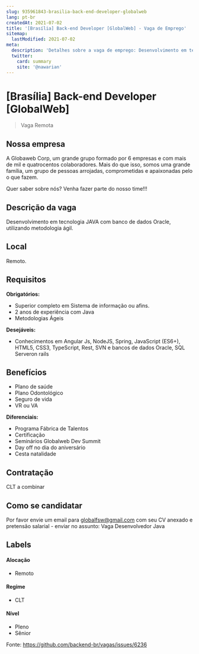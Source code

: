 ```yaml
---
slug: 935961843-brasilia-back-end-developer-globalweb
lang: pt-br
createdAt: 2021-07-02
title: '[Brasília] Back-end Developer [GlobalWeb] - Vaga de Emprego'
sitemap:
  lastModified: 2021-07-02
meta:
  description: 'Detalhes sobre a vaga de emprego: Desenvolvimento em tecnologia JAVA com banco de dados Oracle, utilizando metodologia ágil.'
  twitter:
    card: summary
    site: '@nawarian'
---
```


# [Brasília] Back-end Developer [GlobalWeb]

<!--
==================================================
Caso a vaga for remoto durante a pandemia informar no texto "Remoto durante o covid"
==================================================
-->
<!-- 
==================================================
POR FAVOR, SÓ POSTE SE A VAGA FOR PARA BACK-END!

Não faça distinção de gênero no título da vaga.

Use: "Back-End Developer" ao invés de 
"Desenvolvedor Back-End" \o/

Exemplo: `[São Paulo] Back-End Developer @ NOME DA EMPRESA`
==================================================
-->
<!--
==================================================
Caso a vaga for remoto durante a pandemia deixar a linha abaixo
==================================================
-->
> Vaga Remota

## Nossa empresa

A Globaweb Corp, um grande grupo formado por 6 empresas e com mais de mil e quatrocentos colaboradores. Mais do que isso, somos uma grande família, um grupo de pessoas arrojadas, comprometidas e apaixonadas pelo o que fazem.

Quer saber sobre nós? Venha fazer parte do nosso time!!!

## Descrição da vaga

Desenvolvimento em tecnologia JAVA com banco de dados Oracle, utilizando metodologia ágil. 

## Local

Remoto.

## Requisitos

**Obrigatórios:**
- Superior completo em Sistema de informação ou afins.
- 2 anos de experiência com Java
- Metodologias Ágeis


**Desejáveis:**
- Conhecimentos em Angular Js, NodeJS, Spring, JavaScript (ES6+), HTML5, CSS3, TypeScript, Rest, SVN e bancos de dados Oracle, SQL Serveron rails


## Benefícios

- Plano de saúde
- Plano Odontológico
- Seguro de vida
- VR ou VA


**Diferenciais:**
- Programa Fábrica de Talentos
- Certificação
- Seminários Globalweb Dev Summit 
- Day off no dia do aniversário
- Cesta natalidade

## Contratação

CLT a combinar

## Como se candidatar

Por favor envie um email para globalfsw@gmail.com com seu CV anexado e pretensão salarial - enviar no assunto: Vaga Desenvolvedor Java


## Labels
<!-- retire os labels que não fazem sentido à vaga -->

#### Alocação
- Remoto

#### Regime
- CLT

#### Nível
- Pleno
- Sênior





Fonte: https://github.com/backend-br/vagas/issues/6236